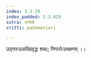 ```yaml
---
index: 3.3.29
index_padded: 3.3.029
sutra: उन्योर्ग्रः
vritti: padamanjari

---
```

उद्गारःउअतिप्रवृद्धः शब्दः; निगारोःउभक्षणम् ।।